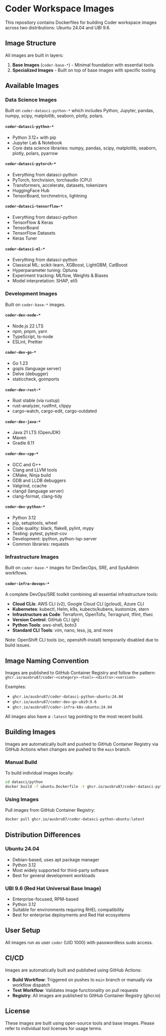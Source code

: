 # Coder Workspace Images

This repository contains Dockerfiles for building Coder workspace images across two distributions: Ubuntu 24.04 and UBI 9.6.

## Image Structure

All images are built in layers:
1. **Base Images** (`coder-base-*`) - Minimal foundation with essential tools
2. **Specialized Images** - Built on top of base images with specific tooling

## Available Images

### Data Science Images

Built on `coder-datasci-python-*` which includes Python, Jupyter, pandas, numpy, scipy, matplotlib, seaborn, plotly, polars.

#### `coder-datasci-python-*`
- Python 3.12+ with pip
- Jupyter Lab & Notebook
- Core data science libraries: numpy, pandas, scipy, matplotlib, seaborn, plotly, polars, pyarrow

#### `coder-datasci-pytorch-*`
- Everything from datasci-python
- PyTorch, torchvision, torchaudio (CPU)
- Transformers, accelerate, datasets, tokenizers
- HuggingFace Hub
- TensorBoard, torchmetrics, lightning

#### `coder-datasci-tensorflow-*`
- Everything from datasci-python
- TensorFlow & Keras
- TensorBoard
- TensorFlow Datasets
- Keras Tuner

#### `coder-datasci-ml-*`
- Everything from datasci-python
- Classical ML: scikit-learn, XGBoost, LightGBM, CatBoost
- Hyperparameter tuning: Optuna
- Experiment tracking: MLflow, Weights & Biases
- Model interpretation: SHAP, eli5

### Development Images

Built on `coder-base-*` images.

#### `coder-dev-node-*`
- Node.js 22 LTS
- npm, pnpm, yarn
- TypeScript, ts-node
- ESLint, Prettier

#### `coder-dev-go-*`
- Go 1.23
- gopls (language server)
- Delve (debugger)
- staticcheck, goimports

#### `coder-dev-rust-*`
- Rust stable (via rustup)
- rust-analyzer, rustfmt, clippy
- cargo-watch, cargo-edit, cargo-outdated

#### `coder-dev-java-*`
- Java 21 LTS (OpenJDK)
- Maven
- Gradle 8.11

#### `coder-dev-cpp-*`
- GCC and G++
- Clang and LLVM tools
- CMake, Ninja build
- GDB and LLDB debuggers
- Valgrind, ccache
- clangd (language server)
- clang-format, clang-tidy

#### `coder-dev-python-*`
- Python 3.12
- pip, setuptools, wheel
- Code quality: black, flake8, pylint, mypy
- Testing: pytest, pytest-cov
- Development: ipython, python-lsp-server
- Common libraries: requests

### Infrastructure Images

Built on `coder-base-*` images for DevSecOps, SRE, and SysAdmin workflows.

#### `coder-infra-devops-*`
A complete DevOps/SRE toolkit combining all essential infrastructure tools:
- **Cloud CLIs**: AWS CLI (v2), Google Cloud CLI (gcloud), Azure CLI
- **Kubernetes**: kubectl, Helm, k9s, kubectx/kubens, kustomize, stern
- **Infrastructure as Code**: Terraform, OpenTofu, Terragrunt, tflint, tfsec
- **Version Control**: GitHub CLI (gh)
- **Python Tools**: aws-shell, boto3
- **Standard CLI Tools**: vim, nano, less, jq, and more

Note: OpenShift CLI tools (oc, openshift-install) temporarily disabled due to build issues.

## Image Naming Convention

Images are published to GitHub Container Registry and follow the pattern: `ghcr.io/ausbru87/coder-<category>-<tool>-<distro>:<version>`

Examples:
- `ghcr.io/ausbru87/coder-datasci-python-ubuntu:24.04`
- `ghcr.io/ausbru87/coder-dev-go-ubi9:9.6`
- `ghcr.io/ausbru87/coder-infra-k8s-ubuntu:24.04`

All images also have a `:latest` tag pointing to the most recent build.

## Building Images

Images are automatically built and pushed to GitHub Container Registry via GitHub Actions when changes are pushed to the `main` branch.

### Manual Build

To build individual images locally:

```bash
cd datasci/python
docker build -f ubuntu.Dockerfile -t ghcr.io/ausbru87/coder-datasci-python-ubuntu:24.04 .
```

### Using Images

Pull images from GitHub Container Registry:

```bash
docker pull ghcr.io/ausbru87/coder-datasci-python-ubuntu:latest
```

## Distribution Differences

### Ubuntu 24.04
- Debian-based, uses apt package manager
- Python 3.12
- Most widely supported for third-party software
- Best for general development workloads

### UBI 9.6 (Red Hat Universal Base Image)
- Enterprise-focused, RPM-based
- Python 3.12
- Suitable for environments requiring RHEL compatibility
- Best for enterprise deployments and Red Hat ecosystems

## User Setup

All images run as user `coder` (UID 1000) with passwordless sudo access.

## CI/CD

Images are automatically built and published using GitHub Actions:
- **Build Workflow**: Triggered on pushes to `main` branch or manually via workflow dispatch
- **Test Workflow**: Validates image functionality on pull requests
- **Registry**: All images are published to GitHub Container Registry (ghcr.io)

## License

These images are built using open-source tools and base images. Please refer to individual tool licenses for usage terms.
